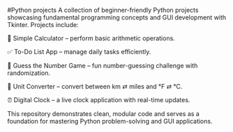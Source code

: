 #Python projects 
A collection of beginner-friendly Python projects showcasing fundamental programming concepts and GUI development with Tkinter.
Projects include:

🧮 Simple Calculator – perform basic arithmetic operations.

✅ To-Do List App – manage daily tasks efficiently.

🎲 Guess the Number Game – fun number-guessing challenge with randomization.

🔄 Unit Converter – convert between km ⇄ miles and °F ⇄ °C.

⏰ Digital Clock – a live clock application with real-time updates.


This repository demonstrates clean, modular code and serves as a foundation for mastering Python problem-solving and GUI applications.
